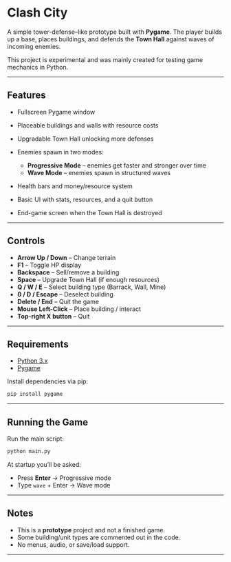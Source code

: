 # Clash City

A simple tower-defense–like prototype built with **Pygame**.
The player builds up a base, places buildings, and defends the **Town Hall** against waves of incoming enemies.

This project is experimental and was mainly created for testing game mechanics in Python.

---

## Features

* Fullscreen Pygame window
* Placeable buildings and walls with resource costs
* Upgradable Town Hall unlocking more defenses
* Enemies spawn in two modes:

  * **Progressive Mode** – enemies get faster and stronger over time
  * **Wave Mode** – enemies spawn in structured waves
* Health bars and money/resource system
* Basic UI with stats, resources, and a quit button
* End-game screen when the Town Hall is destroyed

---

## Controls

* **Arrow Up / Down** – Change terrain
* **F1** – Toggle HP display
* **Backspace** – Sell/remove a building
* **Space** – Upgrade Town Hall (if enough resources)
* **Q / W / E** – Select building type (Barrack, Wall, Mine)
* **0 / D / Escape** – Deselect building
* **Delete / End** – Quit the game
* **Mouse Left-Click** – Place building / interact
* **Top-right X button** – Quit

---

## Requirements

* [Python 3.x](https://www.python.org/downloads/)
* [Pygame](https://www.pygame.org/download.shtml)

Install dependencies via pip:

```bash
pip install pygame
```

---

## Running the Game

Run the main script:

```bash
python main.py
```

At startup you’ll be asked:

* Press **Enter** → Progressive mode
* Type `wave` + Enter → Wave mode

---

## Notes

* This is a **prototype** project and not a finished game.
* Some building/unit types are commented out in the code.
* No menus, audio, or save/load support.

---

